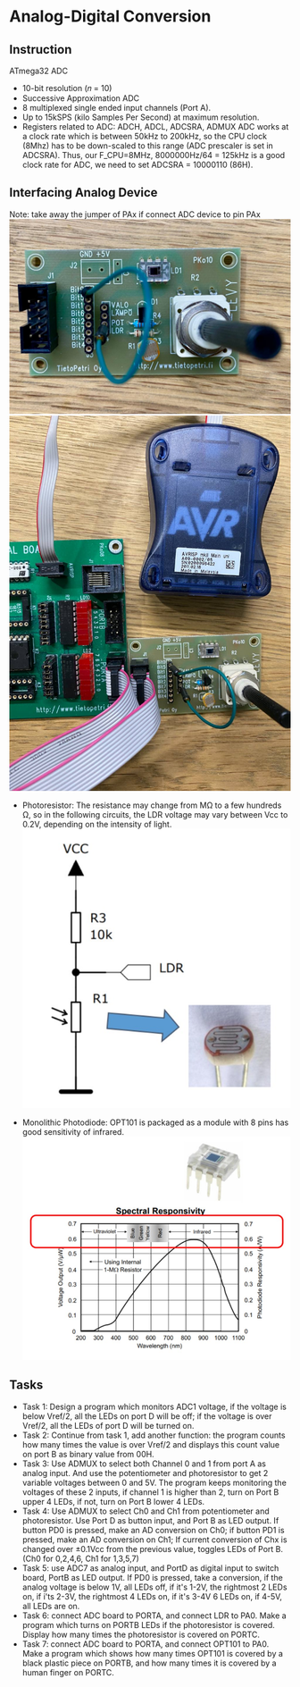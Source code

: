 # Analog-Digital Conversion

## Instruction

ATmega32 ADC

- 10-bit resolution (𝑛 = 10)
- Successive Approximation ADC
- 8 multiplexed single ended input channels (Port A).
- Up to 15kSPS (kilo Samples Per Second) at maximum resolution.
- Registers related to ADC: ADCH, ADCL, ADCSRA, ADMUX
  ADC works at a clock rate which is between 50kHz to 200kHz, so the CPU clock (8Mhz) has to be down-scaled to this range (ADC prescaler is set in ADCSRA). Thus, our F_CPU=8MHz, 8000000Hz/64 = 125kHz is a good clock rate for ADC, we need to set ADCSRA = 10000110 (86H).

## Interfacing Analog Device

Note: take away the jumper of PAx if connect ADC device to pin PAx
![Analog Devices](./img/adc-components.jpg)
![ADC to portA](./img/adc-connection.jpg)


- Photoresistor: The resistance may change from MΩ to a few hundreds Ω, so in the following circuits, the LDR voltage may vary between Vcc to 0.2V, depending on the intensity of light.
  ![Photoresistor](./img/photo-resistor.jpg)

- Monolithic Photodiode: OPT101 is packaged as a module with 8 pins has good sensitivity of infrared.
  ![Monolithic Photodiode](./img/OPT101.jpg)

## Tasks

- Task 1: Design a program which monitors ADC1 voltage, if the voltage is below Vref/2, all the LEDs on port D will be off; if the voltage is over Vref/2, all the LEDs of port D will be turned on.
- Task 2: Continue from task 1, add another function: the program counts how many times the value is over Vref/2 and displays this count value on port B as binary value from 00H.
- Task 3: Use ADMUX to select both Channel 0 and 1 from port A as analog input. And use the potentiometer and photoresistor to get 2 variable voltages between 0 and 5V. The program keeps monitoring the voltages of these 2 inputs, if channel 1 is higher than 2, turn on Port B upper 4 LEDs, if not, turn on Port B lower 4 LEDs.
- Task 4: Use ADMUX to select Ch0 and Ch1 from potentiometer and photoresistor. Use Port D as button input, and Port B as LED output. If button PD0 is pressed, make an AD conversion on Ch0; if button PD1 is pressed, make an AD conversion on Ch1; If current conversion of Chx is changed over ±0.1Vcc from the previous value, toggles LEDs of Port B. (Ch0 for 0,2,4,6, Ch1 for 1,3,5,7)
- Task 5: use ADC7 as analog input, and PortD as digital input to switch board, PortB as LED output. If PD0 is pressed, take a conversion, if the analog voltage is below 1V, all LEDs off, if it's 1-2V, the rightmost 2 LEDs on, if i'ts 2-3V, the rightmost 4 LEDs on, if it's 3-4V 6 LEDs on, if 4-5V, all LEDs are on.
- Task 6: connect ADC board to PORTA, and connect LDR to PA0. Make a program which turns on PORTB LEDs if the photoresistor is covered. Display how many times the photoresistor is covered on PORTC.
- Task 7: connect ADC board to PORTA, and connect OPT101 to PA0. Make a program which shows how many times OPT101 is covered by a black plastic piece on PORTB, and how many times it is covered by a human finger on PORTC.
